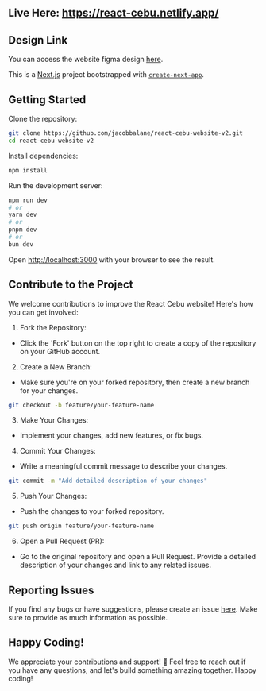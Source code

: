 ## Live Here: https://react-cebu.netlify.app/

## Design Link

You can access the website figma design [here](https://www.figma.com/design/H9hFoDzplQNup6vPZDIBgd/react-cebu?node-id=0-1&node-type=canvas&t=C9UAj9UZk49JBmR8-0).

This is a [Next.js](https://nextjs.org) project bootstrapped with [`create-next-app`](https://nextjs.org/docs/app/api-reference/cli/create-next-app).

## Getting Started

Clone the repository:

```bash
git clone https://github.com/jacobbalane/react-cebu-website-v2.git
cd react-cebu-website-v2
```

Install dependencies:

```bash
npm install
```

Run the development server:

```bash
npm run dev
# or
yarn dev
# or
pnpm dev
# or
bun dev
```

Open [http://localhost:3000](http://localhost:3000) with your browser to see the result.

## Contribute to the Project

We welcome contributions to improve the React Cebu website! Here's how you can get involved:

1. Fork the Repository:
- Click the 'Fork' button on the top right to create a copy of the repository on your GitHub account.

2. Create a New Branch:
- Make sure you're on your forked repository, then create a new branch for your changes.

```bash
git checkout -b feature/your-feature-name
```

3. Make Your Changes:
- Implement your changes, add new features, or fix bugs.

4. Commit Your Changes:
- Write a meaningful commit message to describe your changes.

```bash
git commit -m "Add detailed description of your changes"
```

5. Push Your Changes:
- Push the changes to your forked repository.

```bash
git push origin feature/your-feature-name
```

6. Open a Pull Request (PR):
- Go to the original repository and open a Pull Request. Provide a detailed description of your changes and link to any related issues.

## Reporting Issues

If you find any bugs or have suggestions, please create an issue [here](https://github.com/jacobbalane/react-cebu-website-v2/issues). Make sure to provide as much information as possible.

## Happy Coding!

We appreciate your contributions and support! 🎉 Feel free to reach out if you have any questions, and let's build something amazing together. Happy coding!
